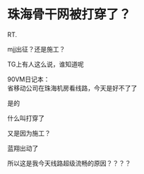 # 珠海骨干网被打穿了？


RT.

mjj出征？还是施工？

TG上有人这么说，谁知道呢

90VM日记本：<br />
省移动公司在珠海机房看线路，今天是好不了了

是的

什么叫打穿了

又是因为施工？<img id="aimg_zT8LK" onclick="zoom(this, this.src, 0, 0, 0)" class="zoom" src="https://cdn.jsdelivr.net/gh/hishis/forum-master/public/images/patch.gif" onmouseover="img_onmouseoverfunc(this)" onload="thumbImg(this)" border="0" alt="" />

蓝翔出动了

所以这是我今天线路超级流畅的原因？？？？

